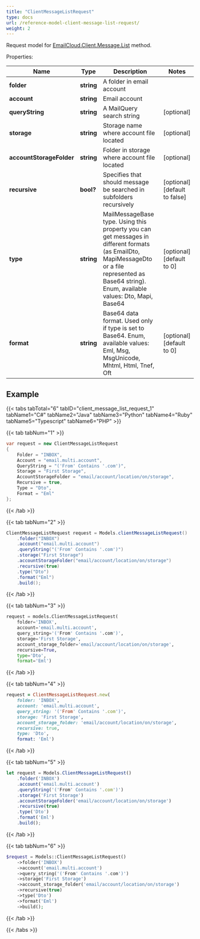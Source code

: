 ```yaml
---
title: "ClientMessageListRequest"
type: docs
url: /reference-model-client-message-list-request/
weight: 2
---
```


Request model for [EmailCloud.Client.Message.List](/email/reference-client-message-api/#list) method.

Properties:

Name | Type | Description | Notes
---- | ---- | ----------- | -----
**folder** |**string**|A folder in email account |
**account** |**string**|Email account |
**queryString** |**string**|A MailQuery search string |[optional] 
**storage** |**string**|Storage name where account file located |[optional] 
**accountStorageFolder** |**string**|Folder in storage where account file located |[optional] 
**recursive** |**bool?**|Specifies that should message be searched in subfolders recursively |[optional] [default to false]
**type** |**string**|MailMessageBase type. Using this property you can get messages in different formats (as EmailDto, MapiMessageDto or a file represented as Base64 string).              Enum, available values: Dto, Mapi, Base64 |[optional] [default to 0]
**format** |**string**|Base64 data format. Used only if type is set to Base64. Enum, available values: Eml, Msg, MsgUnicode, Mhtml, Html, Tnef, Oft |[optional] [default to 0]

## Example

{{< tabs tabTotal="6" tabID="client_message_list_request_1" tabName1="C#" tabName2="Java" tabName3="Python" tabName4="Ruby" tabName5="Typescript" tabName6="PHP" >}}

{{< tab tabNum="1" >}}

```csharp
var request = new ClientMessageListRequest
{ 
    Folder = "INBOX",
    Account = "email.multi.account",
    QueryString = "('From' Contains '.com')",
    Storage = "First Storage",
    AccountStorageFolder = "email/account/location/on/storage",
    Recursive = true,
    Type = "Dto",
    Format = "Eml"
};
```

{{< /tab >}}

{{< tab tabNum="2" >}}

```java
ClientMessageListRequest request = Models.clientMessageListRequest()
    .folder("INBOX")
    .account("email.multi.account")
    .queryString("('From' Contains '.com')")
    .storage("First Storage")
    .accountStorageFolder("email/account/location/on/storage")
    .recursive(true)
    .type("Dto")
    .format("Eml")
    .build();
```

{{< /tab >}}

{{< tab tabNum="3" >}}

```python
request = models.ClientMessageListRequest(
    folder='INBOX',
    account='email.multi.account',
    query_string='('From' Contains '.com')',
    storage='First Storage',
    account_storage_folder='email/account/location/on/storage',
    recursive=True,
    type='Dto',
    format='Eml')
```

{{< /tab >}}

{{< tab tabNum="4" >}}

```ruby
request = ClientMessageListRequest.new(
    folder: 'INBOX',
    account: 'email.multi.account',
    query_string: '('From' Contains '.com')',
    storage: 'First Storage',
    account_storage_folder: 'email/account/location/on/storage',
    recursive: true,
    type: 'Dto',
    format: 'Eml')
```

{{< /tab >}}

{{< tab tabNum="5" >}}

```typescript
let request = Models.ClientMessageListRequest()
    .folder('INBOX')
    .account('email.multi.account')
    .queryString('('From' Contains '.com')')
    .storage('First Storage')
    .accountStorageFolder('email/account/location/on/storage')
    .recursive(true)
    .type('Dto')
    .format('Eml')
    .build();
```

{{< /tab >}}

{{< tab tabNum="6" >}}

```php
$request = Models::ClientMessageListRequest()
    ->folder('INBOX')
    ->account('email.multi.account')
    ->query_string('('From' Contains '.com')')
    ->storage('First Storage')
    ->account_storage_folder('email/account/location/on/storage')
    ->recursive(true)
    ->type('Dto')
    ->format('Eml')
    ->build();
```

{{< /tab >}}

{{< /tabs >}}

